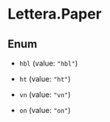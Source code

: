 # Lettera.Paper

## Enum


* `hbl` (value: `"hbl"`)

* `ht` (value: `"ht"`)

* `vn` (value: `"vn"`)

* `on` (value: `"on"`)


